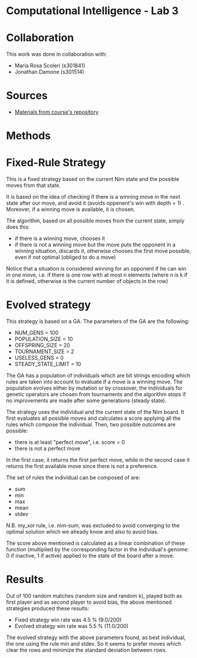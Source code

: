# Computational Intelligence - Lab 3

# Collaboration
This work was done in collaboration with: 
* Maria Rosa Scoleri    (s301841)
* Jonathan Damone       (s301514)

# Sources
* [Materials from course's repository](https://github.com/squillero/computational-intelligence/blob/master/2022-23/)

# Methods

# Fixed-Rule Strategy
This is a fixed strategy based on the current Nim state and the possible moves from that state.

It is based on the idea of checking if there is a winning move in the next state after our move, and avoid it (avoids oppenent's win with depth = 1) . 
Moreover, if a winning move is available, it is chosen.

The algorithm, based on all possible moves from the current state, simply does this:
- if there is a winning move, chooses it
- if there is not a winning move but the move puts the opponent in a winning situation, discards it, otherwise chooses the first move possible, even if not optimal (obliged to do a move)

Notice that a situation is considered winning for an opponent if he can win in one move, i.e. if there is one row with at most n elements (where n is k if it is defined, otherwise is the current number of objects in the row)

# Evolved strategy
This strategy is based on a GA. The parameters of the GA are the following:
- NUM_GENS = 100    
- POPULATION_SIZE = 10
- OFFSPRING_SIZE = 20
- TOURNAMENT_SIZE = 2
- USELESS_GENS = 0
- STEADY_STATE_LIMIT = 10

The GA has a population of individuals which are bit strings encoding which rules are taken into account to evaluate if a move is a winning move.
The population evolves either by mutation or by crossover, the individuals for genetic operators are chosen from tournaments and the algorithm stops if no improvements are made after some generations (steady state).

The strategy uses the individual and the current state of the Nim board. It first evaluates all possible moves and calculates a score applying all the rules which compose the individual.
Then, two possible outcomes are possible:
- there is at least "perfect move", i.e. score = 0
- there is not a perfect move

In the first case, it returns the first perfect move, while in the second case it returns the first available move since there is not a preference.

The set of rules the individual can be composed of are:
- sum
- min
- max
- mean
- stdev

N.B. my_xor rule, i.e. nim-sum, was excluded to avoid converging to the optimal solution which we already know and also to avoid bias.

The score above mentioned is calculated as a linear combination of these function (multiplied by the corresponding factor in the individual's genome: 0 if inactive, 1 if active) applied to the state of the board after a move.

# Results
Out of 100 random matches (random size and random k), played both as first player and as second player to avoid bias, the above mentioned strategies produced these results:

- Fixed strategy win rate was 4.5 % (9.0/200)
- Evolved strategy win rate was 5.5 % (11.0/200)

The evolved strategy with the above parameters found, as best individual, the one using the rule min and stdev. So it seems to prefer moves which clear the rows and minimize the standard deviation between rows.